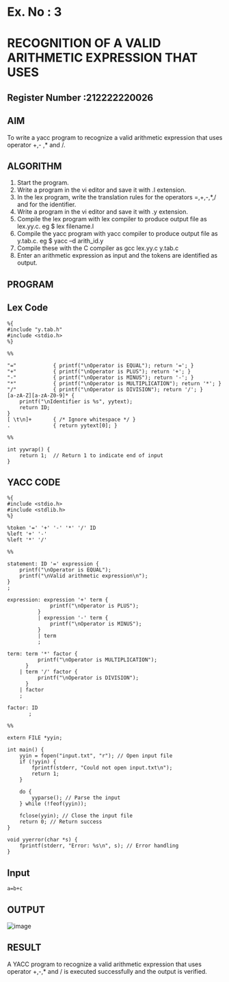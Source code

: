 # Ex. No : 3	
# RECOGNITION OF A VALID ARITHMETIC EXPRESSION THAT USES
## Register Number :212222220026


## AIM   
To write a yacc program to recognize a valid arithmetic expression that uses operator +,- ,* and /.

## ALGORITHM
1.	Start the program.
2.	Write a program in the vi editor and save it with .l extension.
3.	In the lex program, write the translation rules for the operators =,+,-,*,/ and for the identifier.
4.	Write a program in the vi editor and save it with .y extension.
5.	Compile the lex program with lex compiler to produce output file as lex.yy.c. eg $ lex filename.l
6.	Compile the yacc program with yacc compiler to produce output file as y.tab.c. eg $ yacc –d arith_id.y
7.	Compile these with the C compiler as gcc lex.yy.c y.tab.c
8.	Enter an arithmetic expression as input and the tokens are identified as output.

## PROGRAM
## Lex Code
```
%{
#include "y.tab.h"
#include <stdio.h>
%}

%%

"="            { printf("\nOperator is EQUAL"); return '='; }
"+"            { printf("\nOperator is PLUS"); return '+'; }
"-"            { printf("\nOperator is MINUS"); return '-'; }
"*"            { printf("\nOperator is MULTIPLICATION"); return '*'; }
"/"            { printf("\nOperator is DIVISION"); return '/'; }
[a-zA-Z][a-zA-Z0-9]* { 
    printf("\nIdentifier is %s", yytext);
    return ID;
}
[ \t\n]+       { /* Ignore whitespace */ }
.              { return yytext[0]; }

%%

int yywrap() {
    return 1;  // Return 1 to indicate end of input
}
```
## YACC CODE
```
%{
#include <stdio.h>
#include <stdlib.h>
%}

%token '=' '+' '-' '*' '/' ID
%left '+' '-'
%left '*' '/'

%%

statement: ID '=' expression {
    printf("\nOperator is EQUAL");
    printf("\nValid arithmetic expression\n");
}
;

expression: expression '+' term {
              printf("\nOperator is PLUS");
          }
          | expression '-' term {
              printf("\nOperator is MINUS");
          }
          | term
          ;

term: term '*' factor {
          printf("\nOperator is MULTIPLICATION");
      }
    | term '/' factor {
          printf("\nOperator is DIVISION");
      }
    | factor
    ;

factor: ID
       ;

%%

extern FILE *yyin;

int main() {
    yyin = fopen("input.txt", "r"); // Open input file
    if (!yyin) {
        fprintf(stderr, "Could not open input.txt\n");
        return 1;
    }

    do {
        yyparse(); // Parse the input
    } while (!feof(yyin));

    fclose(yyin); // Close the input file
    return 0; // Return success
}

void yyerror(char *s) {
    fprintf(stderr, "Error: %s\n", s); // Error handling
}
```
## Input
```
a=b+c
```

## OUTPUT 


![image](https://github.com/user-attachments/assets/6425ca2c-86b1-435d-94ee-a94eea91f693)


## RESULT
A YACC program to recognize a valid arithmetic expression that uses operator +,-,* and / is executed successfully and the output is verified.

